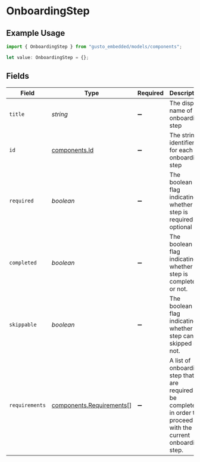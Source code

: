 # OnboardingStep

## Example Usage

```typescript
import { OnboardingStep } from "gusto_embedded/models/components";

let value: OnboardingStep = {};
```

## Fields

| Field                                                                                                             | Type                                                                                                              | Required                                                                                                          | Description                                                                                                       |
| ----------------------------------------------------------------------------------------------------------------- | ----------------------------------------------------------------------------------------------------------------- | ----------------------------------------------------------------------------------------------------------------- | ----------------------------------------------------------------------------------------------------------------- |
| `title`                                                                                                           | *string*                                                                                                          | :heavy_minus_sign:                                                                                                | The display name of the onboarding step                                                                           |
| `id`                                                                                                              | [components.Id](../../models/components/id.md)                                                                    | :heavy_minus_sign:                                                                                                | The string identifier for each onboarding step                                                                    |
| `required`                                                                                                        | *boolean*                                                                                                         | :heavy_minus_sign:                                                                                                | The boolean flag indicating whether the step is required or optional                                              |
| `completed`                                                                                                       | *boolean*                                                                                                         | :heavy_minus_sign:                                                                                                | The boolean flag indicating whether the step is completed or not.                                                 |
| `skippable`                                                                                                       | *boolean*                                                                                                         | :heavy_minus_sign:                                                                                                | The boolean flag indicating whether the step can be skipped or not.                                               |
| `requirements`                                                                                                    | [components.Requirements](../../models/components/requirements.md)[]                                              | :heavy_minus_sign:                                                                                                | A list of onboarding step that are required to be completed in order to proceed with the current onboarding step. |